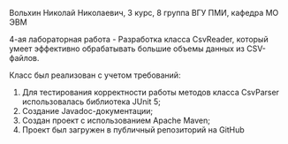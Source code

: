 Вольхин Николай Николаевич,
3 курс, 8 группа
ВГУ ПМИ, кафедра МО ЭВМ

4-ая лабораторная работа - Разработка класса CsvReader, который умеет эффективно обрабатывать большие объемы данных из CSV-файлов.

Класс был реализован с учетом требований:
1. Для тестирования корректности работы методов класса CsvParser использовалась библиотека JUnit 5;
2. Создание Javadoc-документации;
3. Создан проект с использованием Apache Maven;
4. Проект был загружен в публичный репозиторий на GitHub